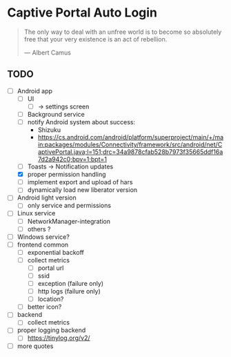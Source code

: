 # Captive Portal Auto Login

> The only way to deal with an unfree world is to become so absolutely free that your very existence is an act of rebellion.
>
> — Albert Camus

## TODO

- [ ] Android app
  - [ ] UI
    - [ ] -> settings screen
  - [ ] Background service
  - [ ] notify Android system about success:
    - Shizuku
    - https://cs.android.com/android/platform/superproject/main/+/main:packages/modules/Connectivity/framework/src/android/net/CaptivePortal.java;l=151;drc=34a9878cfab528b7973f35665ddf16a7d2a942c0;bpv=1;bpt=1
  - [ ] Toasts -> Notification updates
  - [x] proper permission handling
  - [ ] implement export and upload of hars
  - [ ] dynamically load new liberator version
- [ ] Android light version
  - [ ] only service and permissions
- [ ] Linux service
  - [ ] NetworkManager-integration
  - [ ] others ? 
- [ ] Windows service?
- [ ] frontend common
  - [ ] exponential backoff
  - [ ] collect metrics
    - [ ] portal url
    - [ ] ssid
    - [ ] exception (failure only)
    - [ ] http logs (failure only)
    - [ ] location?
  - [ ] better icon?
- [ ] backend
  - [ ] collect metrics
- [ ] proper logging backend
  - [ ] https://tinylog.org/v2/ 
- [ ] more quotes
